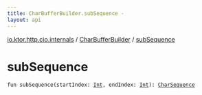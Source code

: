 ```yaml
---
title: CharBufferBuilder.subSequence - 
layout: api
---
```


<div class='api-docs-breadcrumbs'><a href="../index.html">io.ktor.http.cio.internals</a> / <a href="index.html">CharBufferBuilder</a> / <a href="./sub-sequence.html">subSequence</a></div>

# subSequence

<div class="signature"><code><span class="keyword">fun </span><span class="identifier">subSequence</span><span class="symbol">(</span><span class="parameterName" id="io.ktor.http.cio.internals.CharBufferBuilder$subSequence(kotlin.Int, kotlin.Int)/startIndex">startIndex</span><span class="symbol">:</span>&nbsp;<a href="https://kotlinlang.org/api/latest/jvm/stdlib/kotlin/-int/index.html"><span class="identifier">Int</span></a><span class="symbol">, </span><span class="parameterName" id="io.ktor.http.cio.internals.CharBufferBuilder$subSequence(kotlin.Int, kotlin.Int)/endIndex">endIndex</span><span class="symbol">:</span>&nbsp;<a href="https://kotlinlang.org/api/latest/jvm/stdlib/kotlin/-int/index.html"><span class="identifier">Int</span></a><span class="symbol">)</span><span class="symbol">: </span><a href="https://kotlinlang.org/api/latest/jvm/stdlib/kotlin/-char-sequence/index.html"><span class="identifier">CharSequence</span></a></code></div>
